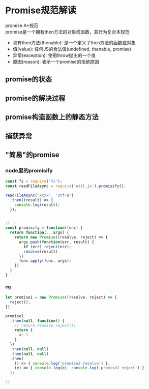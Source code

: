 # Promise规范解读  
promise A+规范  
promise是一个拥有then方法的对象或函数，其行为复合本规范  
- 具有then方法(thenable): 是一个定义了then方法的函数或对象  
- 值(value): 任何JS的合法值(undefined, thenable, promise)  
- 异常(exception): 使用throw抛出的一个值  
- 原因(reason): 表示一个promise的拒绝原因  

## promise的状态  

## promise的解决过程  

## promise构造函数上的静态方法  

## 捕获异常  

## "简易"的promise  


### node里的promisify  
``` javascript  
const fs = require('fs');
const readFileAsync = require('util.js').promisify();

readFileAsync('xxxx', 'utf-8')
  .then((result) => {
    console.log(result);
  });


// ...
const promisify = function(func) {
  return function(...args) {
    return new Promise((resolve, reject) => {
      args.push(function(err, result) {
        if (err) reject(err);
        resolve(result)
      })
      func.apply(func, args);
    })
  }
}

```  

#### eg  
``` javascript  
let promise1 = new Promise((resolve, reject) => {
  reject();
});

promise1
  .then(null, function() {
    // return Promise.reject();
    return {
      x: 1
    }
  })
  .then(null, null)
  .then(null, null)
  .then(
    () => { console.log('promise2 resolve') },
    (e) => { console.log(e); console.log('promise2 reject') }
  );

// 
```  